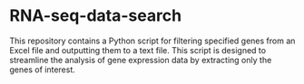 # RNA-seq-data-search
This repository contains a Python script for filtering specified genes from an Excel file and outputting them to a text file. This script is designed to streamline the analysis of gene expression data by extracting only the genes of interest.
